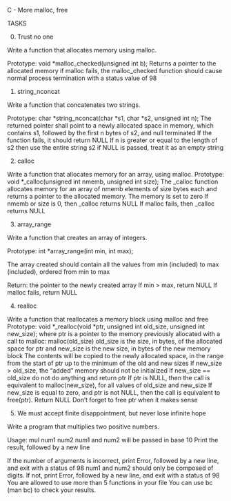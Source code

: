 C - More malloc, free
		
TASKS
		
0. Trust no one
		
Write a function that allocates memory using malloc.
		
Prototype: void *malloc_checked(unsigned int b);
Returns a pointer to the allocated memory
if malloc fails, the malloc_checked function should cause normal process termination with a status value of 98
		

		
1. string_nconcat
		
Write a function that concatenates two strings.
		
Prototype: char *string_nconcat(char *s1, char *s2, unsigned int n);
The returned pointer shall point to a newly allocated space in memory, which contains s1, followed by the first n bytes of s2, and null terminated
If the function fails, it should return NULL
If n is greater or equal to the length of s2 then use the entire string s2
if NULL is passed, treat it as an empty string
		

		
2. calloc
		
Write a function that allocates memory for an array, using malloc.
Prototype: void *_calloc(unsigned int nmemb, unsigned int size);
The _calloc function allocates memory for an array of nmemb elements of size bytes each and returns a pointer to the allocated memory.
The memory is set to zero
If nmemb or size is 0, then _calloc returns NULL
If malloc fails, then _calloc returns NULL
		
3. array_range
		
Write a function that creates an array of integers.
		
Prototype: int *array_range(int min, int max);
		
The array created should contain all the values from min (included) to max (included), ordered from min to max
		
Return: the pointer to the newly created array
If min > max, return NULL
If malloc fails, return NULL
		

		
4. realloc
		
Write a function that reallocates a memory block using malloc and free
Prototype: void *_realloc(void *ptr, unsigned int old_size, unsigned int new_size);
where ptr is a pointer to the memory previously allocated with a call to malloc: malloc(old_size)
old_size is the size, in bytes, of the allocated space for ptr and new_size is the new size, in bytes of the new memory block
The contents will be copied to the newly allocated space, in the range from the start of ptr up to the minimum of the old and new sizes
If new_size > old_size, the “added” memory should not be initialized
If new_size == old_size do not do anything and return ptr
If ptr is NULL, then the call is equivalent to malloc(new_size), for all values of old_size and new_size
If new_size is equal to zero, and ptr is not NULL, then the call is equivalent to free(ptr). Return NULL
Don’t forget to free ptr when it makes sense
		


5. We must accept finite disappointment, but never lose infinite hope
		
Write a program that multiplies two positive numbers.
		
Usage: mul num1 num2
num1 and num2 will be passed in base 10
Print the result, followed by a new line
		
If the number of arguments is incorrect, print Error, followed by a new line, and exit with a status of 98
num1 and num2 should only be composed of digits. If not, print Error, followed by a new line, and exit with a status of 98
You are allowed to use more than 5 functions in your file
You can use bc (man bc) to check your results.

